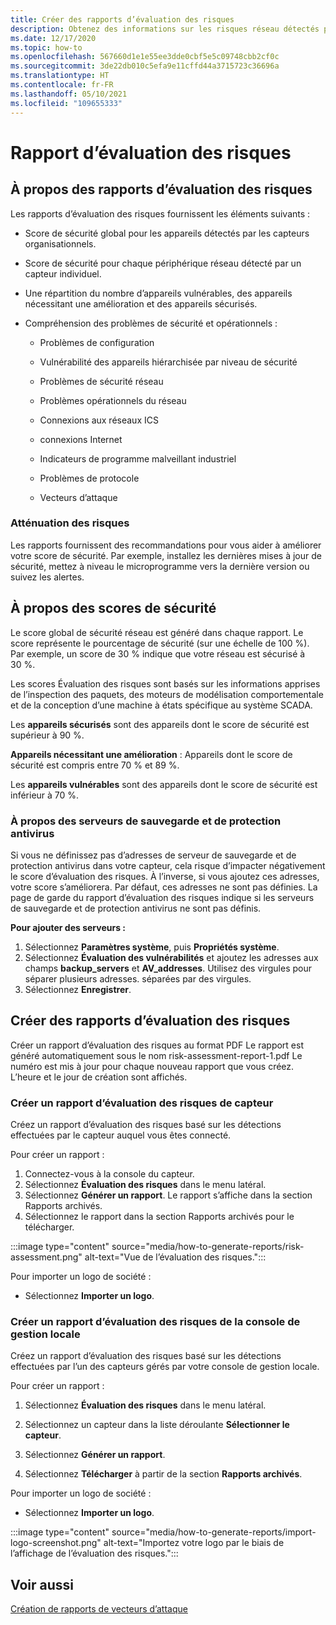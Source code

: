 ```yaml
---
title: Créer des rapports d’évaluation des risques
description: Obtenez des informations sur les risques réseau détectés par des capteurs individuels ou un affichage agrégé des risques détectés par tous les capteurs.
ms.date: 12/17/2020
ms.topic: how-to
ms.openlocfilehash: 567660d1e1e55ee3dde0cbf5e5c09748cbb2cf0c
ms.sourcegitcommit: 3de22db010c5efa9e11cffd44a3715723c36696a
ms.translationtype: HT
ms.contentlocale: fr-FR
ms.lasthandoff: 05/10/2021
ms.locfileid: "109655333"
---
```

# <a name="risk-assessment-reporting"></a>Rapport d’évaluation des risques

## <a name="about-risk-assessment-reports"></a>À propos des rapports d’évaluation des risques

Les rapports d’évaluation des risques fournissent les éléments suivants :

- Score de sécurité global pour les appareils détectés par les capteurs organisationnels.

- Score de sécurité pour chaque périphérique réseau détecté par un capteur individuel.

- Une répartition du nombre d’appareils vulnérables, des appareils nécessitant une amélioration et des appareils sécurisés.

-  Compréhension des problèmes de sécurité et opérationnels :

    - Problèmes de configuration

    - Vulnérabilité des appareils hiérarchisée par niveau de sécurité

    - Problèmes de sécurité réseau

    - Problèmes opérationnels du réseau

    - Connexions aux réseaux ICS

    - connexions Internet

    - Indicateurs de programme malveillant industriel

    - Problèmes de protocole

    - Vecteurs d’attaque

### <a name="risk-mitigation"></a>Atténuation des risques

Les rapports fournissent des recommandations pour vous aider à améliorer votre score de sécurité. Par exemple, installez les dernières mises à jour de sécurité, mettez à niveau le microprogramme vers la dernière version ou suivez les alertes.

## <a name="about-security-scores"></a>À propos des scores de sécurité

Le score global de sécurité réseau est généré dans chaque rapport. Le score représente le pourcentage de sécurité (sur une échelle de 100 %). Par exemple, un score de 30 % indique que votre réseau est sécurisé à 30 %.

Les scores Évaluation des risques sont basés sur les informations apprises de l’inspection des paquets, des moteurs de modélisation comportementale et de la conception d’une machine à états spécifique au système SCADA.

Les **appareils sécurisés** sont des appareils dont le score de sécurité est supérieur à 90 %.

**Appareils nécessitant une amélioration** : Appareils dont le score de sécurité est compris entre 70 % et 89 %.

Les **appareils vulnérables** sont des appareils dont le score de sécurité est inférieur à 70 %.

### <a name="about-backup-and-anti-virus-servers"></a>À propos des serveurs de sauvegarde et de protection antivirus

Si vous ne définissez pas d’adresses de serveur de sauvegarde et de protection antivirus dans votre capteur, cela risque d’impacter négativement le score d’évaluation des risques. À l’inverse, si vous ajoutez ces adresses, votre score s’améliorera. Par défaut, ces adresses ne sont pas définies.
La page de garde du rapport d’évaluation des risques indique si les serveurs de sauvegarde et de protection antivirus ne sont pas définis.

**Pour ajouter des serveurs :**

1. Sélectionnez **Paramètres système**, puis **Propriétés système**.
1. Sélectionnez **Évaluation des vulnérabilités** et ajoutez les adresses aux champs **backup_servers** et **AV_addresses**. Utilisez des virgules pour séparer plusieurs adresses.  séparées par des virgules.  
1. Sélectionnez **Enregistrer**.
## <a name="create-risk-assessment-reports"></a>Créer des rapports d’évaluation des risques

Créer un rapport d’évaluation des risques au format PDF Le rapport est généré automatiquement sous le nom risk-assessment-report-1.pdf Le numéro est mis à jour pour chaque nouveau rapport que vous créez.  L’heure et le jour de création sont affichés.

### <a name="create-a-sensor-risk-assessment-report"></a>Créer un rapport d’évaluation des risques de capteur

Créez un rapport d’évaluation des risques basé sur les détections effectuées par le capteur auquel vous êtes connecté.

Pour créer un rapport :

1. Connectez-vous à la console du capteur.
1. Sélectionnez **Évaluation des risques** dans le menu latéral.
1. Sélectionnez **Générer un rapport**. Le rapport s’affiche dans la section Rapports archivés.
1. Sélectionnez le rapport dans la section Rapports archivés pour le télécharger.

:::image type="content" source="media/how-to-generate-reports/risk-assessment.png" alt-text="Vue de l’évaluation des risques.":::

Pour importer un logo de société :

- Sélectionnez **Importer un logo**.

### <a name="create-an-on-premises-management-console-risk-assessment-report"></a>Créer un rapport d’évaluation des risques de la console de gestion locale

Créez un rapport d’évaluation des risques basé sur les détections effectuées par l’un des capteurs gérés par votre console de gestion locale. 

Pour créer un rapport :

1. Sélectionnez **Évaluation des risques** dans le menu latéral.

2. Sélectionnez un capteur dans la liste déroulante **Sélectionner le capteur**.

3. Sélectionnez **Générer un rapport**.

4. Sélectionnez **Télécharger** à partir de la section **Rapports archivés**.

Pour importer un logo de société :

- Sélectionnez **Importer un logo**.

:::image type="content" source="media/how-to-generate-reports/import-logo-screenshot.png" alt-text="Importez votre logo par le biais de l’affichage de l’évaluation des risques.":::

## <a name="see-also"></a>Voir aussi

[Création de rapports de vecteurs d’attaque](how-to-create-attack-vector-reports.md)

